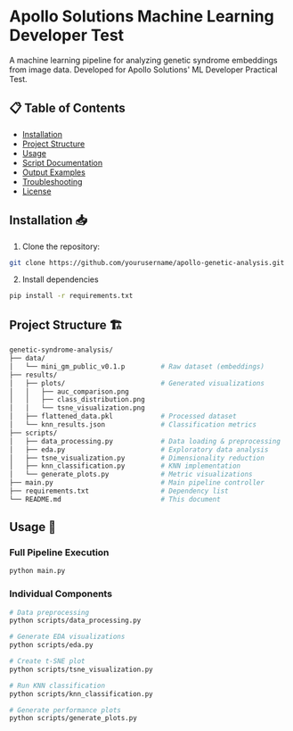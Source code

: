 # Apollo Solutions Machine Learning Developer Test

A machine learning pipeline for analyzing genetic syndrome embeddings from image data. Developed for Apollo Solutions' ML Developer Practical Test.

## 📋 Table of Contents
- [Installation](#installation)
- [Project Structure](#-project-structure)
- [Usage](#-usage)
- [Script Documentation](#-script-documentation)
- [Output Examples](#-output-examples)
- [Troubleshooting](#-troubleshooting)
- [License](#-license)

## Installation 📥

1. Clone the repository:
```bash
git clone https://github.com/yourusername/apollo-genetic-analysis.git
```

2. Install dependencies
```bash
pip install -r requirements.txt
```

## Project Structure 🏗️
```bash
genetic-syndrome-analysis/
├── data/
│   └── mini_gm_public_v0.1.p         # Raw dataset (embeddings)
├── results/
│   ├── plots/                        # Generated visualizations
│   │   ├── auc_comparison.png
│   │   ├── class_distribution.png
│   │   └── tsne_visualization.png
│   ├── flattened_data.pkl            # Processed dataset
│   └── knn_results.json              # Classification metrics
├── scripts/
│   ├── data_processing.py            # Data loading & preprocessing
│   ├── eda.py                        # Exploratory data analysis
│   ├── tsne_visualization.py         # Dimensionality reduction
│   ├── knn_classification.py         # KNN implementation
│   └── generate_plots.py             # Metric visualizations
├── main.py                           # Main pipeline controller
├── requirements.txt                  # Dependency list
└── README.md                         # This document
```

## Usage 🚦
### Full Pipeline Execution
```bash
python main.py
```
### Individual Components
```bash
# Data preprocessing
python scripts/data_processing.py

# Generate EDA visualizations
python scripts/eda.py

# Create t-SNE plot
python scripts/tsne_visualization.py

# Run KNN classification
python scripts/knn_classification.py

# Generate performance plots
python scripts/generate_plots.py
```
